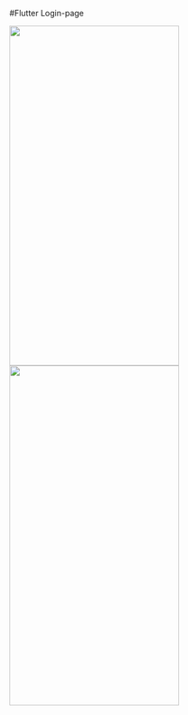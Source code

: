 #Flutter
Login-page 



   <img src="https://github.com/user-attachments/assets/85e90103-9f08-4f6c-9130-ec1edd109761" style="width:300px; height:600px;">
   <img src="https://github.com/user-attachments/assets/839643b8-f5da-4f49-9859-0ecc8aac4228" style="width:300px; height:600px;">
 
